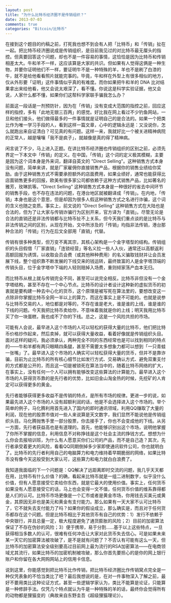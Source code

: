 ```yaml
---
layout: post
title: "为什么比特币经济圈不是传销组织？"
date: 2013-07-03
comments: true
categories: "Bitcoin/比特币"
---
```


在接到这个题目的约稿之前，打死我也想不到会有人把「比特币」和「传销」扯在一起。把比特币经济圈说成是传销组织，是目前我见过的对比特币最无厘头的指控。但真要回答这个问题，却也不是一件容易的事情，这恰恰是因为比特币和传销相差太大。牛和羊不一样，这应该算是大家的共识。但如果有人觉得这俩是一种生物，并要你证明他们不一样，要证明牛不是一种特殊的羊，羊也不是刷了白漆的牛，就不是给他看看照片就能完事的。毕竟，牛和样在外型上有很多相似的地方，仅从外形要「证明」这件事情似乎真的有难度。而你如果把牛和羊的 DNA 比对结果拿出来给他看，他又会说太艰深了，看不懂。你说这是科学实验证据，他又会说，人家什么都不懂，如果你们这帮科学家联手骗我怎么办？
<!--more-->

前面这一段话是一剂预防针，因为在「传销」没有变成大范围的指控之前，回应这样的指控，多有「此地无银三百两」的感觉。好比我在网上看过不少钓鱼网站，一旦和他们接头，他们做得最多的一件事情就是证明自己的是合法的。如果一个把类比作为唯一学习手段的人，看到这样一篇文章，心中的逻辑永远是：又没说你，怎么就跑出来自证清白？可见真的有问题。这样一来，我就好比一个被关进精神病院的正常人，越是嚷嚷「我不是疯子」，就越像是真的得了精神病。

闲言说了不少，马上进入正题。在讲比特币经济圈也传销组织的区别之前，必须先界定一下本文中「传销」的定义。在中国，「传销」这个词的定义极其模糊，主要是因为这个词本身是外来词，翻译自英文的 "Direct Selling"。这种销售方式本身没有问题，简单来讲，就是厂家雇佣你直接销售产品，根据你的销售业绩给你奖励。由于这种销售方式不需要承担额外的店面费用，如果业绩好，通常也能获得比店面销售更多的回报，欧美有很多家公司都依赖于这种方式销售产品，比如著名的雅芳，玫琳凯等。"Direct Selling" 这种销售方式本身是一种很好的省去中间环节的销售手段，也不存在违法的问题，在港台地区就被翻译成「传销」。在内地，「传销」本身也是这个意思，但是却因为很多人假这种销售方式之名进行诈骗，这个词的含义也随之变质。事实上，前文说的 "Direct Selling" 这种销售方式在大陆也是合法的，但为了让大家与传销诈骗行为区别开来，官方译为「直销」。尽管无论是合法的直销还是非法传销都与比特币扯不上关系，但今天我们重点谈的是比特币与非法传销之间的区别，从现在开始，文中所涉及的「传销」均指非法传销，港台那种合法的「传销」行为在后文全部用「直销」代替。

传销有很多种类型，但万变不离其宗，其核心架构是一个金字塔型的结构。传销组织的头目假借「厂家直销」「连锁经营」等名义拉一些人入伙，通常还以高额返利高额回报为诱饵，以收取会员会费（或其他种种费用）的名义骗取钱财并让会员发展下线，整个组织靠不断发展的下线交来的钱运转，最终致富的人是金字塔顶端的传销头目，位于金字塔中下端的人轻则赔掉入场费，重则倾家荡产血本无归。

而比特币从根上就与传销完全不同，甚至可以说完全相反。比特币非但没有一个金字塔结构，甚至不存在一个中心节点。比特币的设计者设计这种新的虚拟货币的初衷就是要构建一种去中心化的货币，这个原理是被写死在算法里的，要想改变这一点除非你掌握比特币全网一半以上的算力，而这在事实上是不可能的。也就是说参与比特币交易的人，地位都是对等的，不存在谁是老大，谁是谁的上线，谁是谁的下线的问题。今天我把比特币卖给你，不意味着我就是你的上线；明天我用比特币买了你一块蛋糕，我也成不了你的下线。总之，这是一个风险共担的市场。

可能有人会说，最早进入这个市场的人可以轻松的获得大量的比特币，他们把比特币价格炒作起来，然后卖掉，就可以获得大量收益，看着好像就是传销组织头目。面对这样的疑问，我必须承认，两种完全不同的东西经常也是可以找到相同的特点的——牛和羊都有两只眼睛四条腿，甚至不需要太多想象力都可以想到「一只青蛙一张嘴」了。最早进入这个市场的人确实可以轻松获得大量的货币，但并不是靠诈骗，目前为止比特币的所有核心细节比如发行方式、交易确认方式、避免双重支付的方式都是公开的，而且这一切是被锁死在算法当中的，随着比特币网络的扩大，在事实上，没有任何一个人可以拥有能够改变这些算法的计算能力。最早进入这个市场的人获得货币靠的是先行者的优势，比如旧金山淘金热的时候，先挖矿的人肯定可以获得更多的黄金。

先行者能够获得更多收益不是传销的特点，是所有市场的规律。更进一步的说，如果最先进入这个市场的人没有超额利润的话，他是不会选择进入这个市场的。举个简单的例子，马化腾利用首先进入了国内的即时通讯领域，利用QQ赚取了大量的利润，现在他的股票市值对一些人来说算是天文数字，我们显然不能说他是传销组织头目。马化腾抛售手里一部分股票，你去接手了，你也不会变成他的下线。从另一方面，先行者获益高也是有道理的。首先，他能够识别出这个市场，说明他掌握了你所不掌握的信息，利用信息不对称挣钱是这个社会主流的挣钱方式。想想为什么你会去报培训班，为什么有人愿意买你们公司的产品，而不是自己造？其次，先行者承受着更大的风险，看看QQ同期倒掉多少家即使通讯软件公司，你也就明白了。比特币的先行者利用自己的电脑算力和电力维持着早期脆弱的网络，如果比特币没有像今天这般受到大家认可，这些算力和电力就白白浪费了。

我知道我面临的下一个问题是：QQ解决了远距离即时交流的问题，我几乎天天都在用，比特币有什么价值？的确，看起来比特币就是一组二进制数字，似乎没什么价值，但有人愿意接受它卖给你东西，就是它最大的使用价值。事实上，任何货币如果没有人愿意接受它的话，马上也会变得一文不值，任何货币价值的维系靠得都是人们的认可。比特币市场更像是一个汇市或者是黄金市场，你用钱去买美元或黄金，其原因无非也是美元和黄金有支付能力。那么如果有一天大家不认可比特币了，它不就失去支付能力了吗？如果你的假设成立，那么确实是，而且对于任何货币都存在这个问题。但是比特币相比于其他货币有自己的优势：1）发行不依赖于中央银行，并且总量一定，极大程度避免了通货膨胀的风险；2）目前的加密算法保证了不存在伪钞的风险；3）便于携带，易于分割……基于以上这些特点，一旦获得相当多数人的认可，很难有任何冲击让大家对此货币失去信心。可是如果未来某一天它的加密算法被攻破了，是不是就有问题了？不否认有可能有这么一天，但比特币的加密算法安全级别要高过目前网上最为流行的RSA加密算法——在电商领域尤其流行，如果比特币的加密机制被攻破，那么你首先要担心的是你的网上银行账户和你留在各大网购网站上的信用卡信息。

说到这里，你能感觉到把比特币比作传销，把比特币经济圈比作传销窝点完全是一种仅凭表象的不恰当类比了吧？最后我想说的是，在对一件事物深入了解之前，最好不要用类比这种论证方式，甚至一些逻辑学家认为，类比不能算是论证，只能算是一种修辞手法。仅凭几个特点就认为牛是一种特殊的羊的话，最终你会觉得所有的动物都是狸猫变的（典故来自东野圭吾《超级狸猫理论》）。